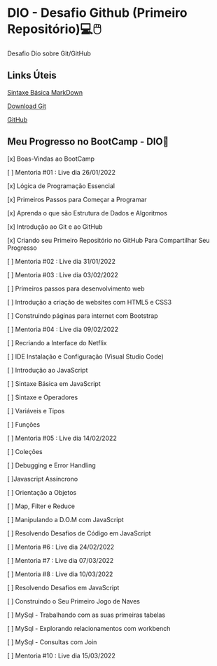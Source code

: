 #  DIO - Desafio Github (Primeiro Repositório):computer::computer_mouse:
Desafio Dio sobre Git/GitHub
## Links Úteis
[Sintaxe Básica MarkDown](https://www.markdownguide.org/basic-syntax/)

[Download Git](https://git-scm.com/downloads)

[GitHub](https://github.com/)

## Meu Progresso no BootCamp - DIO:information_desk_person:

[x] Boas-Vindas ao BootCamp

[  ] Mentoria #01 : Live dia 26/01/2022

[x] Lógica de Programação Essencial

[x] Primeiros Passos para Começar a Programar 

[x] Aprenda o que são Estrutura de Dados e Algoritmos

[x] Introdução ao Git e ao GitHub

[x] Criando seu Primeiro Repositório no GitHub Para Compartilhar Seu Progresso

[  ] Mentoria #02 : Live dia 31/01/2022

[  ] Mentoria #03 : Live dia 03/02/2022

[  ] Primeiros passos para desenvolvimento web

[  ] Introdução a criação de websites com HTML5 e CSS3

[  ] Construindo páginas para internet com Bootstrap

[  ] Mentoria #04 : Live dia 09/02/2022

[  ] Recriando a Interface do Netflix 

[  ] IDE Instalação e Configuração (Visual Studio Code)

[  ] Introdução ao JavaScript

[  ] Sintaxe Básica em JavaScript

[  ] Sintaxe e Operadores

[  ] Variáveis e Tipos

[  ] Funções

[  ] Mentoria #05 : Live dia 14/02/2022

[  ] Coleções

[  ] Debugging e Error Handling

[  ]Javascript Assíncrono

[  ] Orientação a Objetos

[  ] Map, Filter e Reduce

[  ] Manipulando a D.O.M com JavaScript

[  ] Resolvendo Desafios de Código em JavaScript

[  ] Mentoria #6 : Live dia 24/02/2022

[  ] Mentoria #7 : Live dia 07/03/2022

[  ] Mentoria #8 : Live dia 10/03/2022

[  ] Resolvendo Desafios em JavaScript

[  ] Construindo o Seu Primeiro Jogo de Naves

[  ] MySql - Trabalhando com as suas primeiras tabelas

[  ] MySql - Explorando relacionamentos com workbench

[  ] MySql - Consultas com Join

[  ] Mentoria #10 : Live dia 15/03/2022
